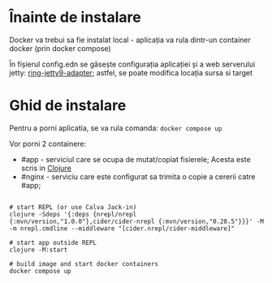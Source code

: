 # Înainte de instalare

Docker va trebui sa fie instalat local - aplicația va rula dintr-un container docker (prin docker compose)

În fișierul config.edn se găsește configurația aplicației și a web serverului jetty: 
 [ring-jetty9-adapter](https://github.com/sunng87/ring-jetty9-adapter);
  astfel, se poate modifica locația sursa si target



# Ghid de instalare

Pentru a porni aplicatia, se va rula comanda:
`docker compose up`

Vor porni 2 containere:
* #app - serviciul care se ocupa de mutat/copiat fisierele; Acesta este scris in [Clojure](https://clojuredocs.org/)
* #nginx - serviciu care este configurat sa trimita o copie a cererii catre #app;


```shell

# start REPL (or use Calva Jack-in)
clojure -Sdeps '{:deps {nrepl/nrepl {:mvn/version,"1.0.0"},cider/cider-nrepl {:mvn/version,"0.28.5"}}}' -M -m nrepl.cmdline --middleware "[cider.nrepl/cider-middleware]"

# start app outside REPL
clojure -M:start

# build image and start docker containers
docker compose up
```
